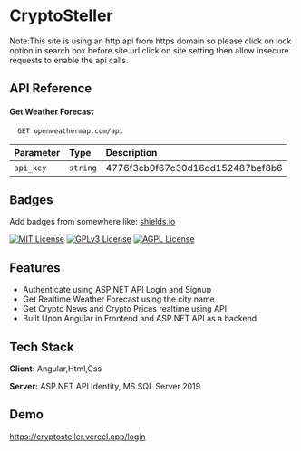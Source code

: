
# CryptoSteller

Note:This site is using an http api from https domain so please click on lock option in search box before site url click on site setting then allow insecure requests 
to enable the api calls.


## API Reference

#### Get Weather Forecast 

```http
  GET openweathermap.com/api
```

| Parameter | Type     | Description                |
| :-------- | :------- | :------------------------- |
| `api_key` | `string` |  4776f3cb0f67c30d16dd152487bef8b6|


## Badges

Add badges from somewhere like: [shields.io](https://shields.io/)

[![MIT License](https://img.shields.io/badge/License-MIT-green.svg)](https://choosealicense.com/licenses/mit/)
[![GPLv3 License](https://img.shields.io/badge/License-GPL%20v3-yellow.svg)](https://opensource.org/licenses/)
[![AGPL License](https://img.shields.io/badge/license-AGPL-blue.svg)](http://www.gnu.org/licenses/agpl-3.0)

## Features

- Authenticate using ASP.NET API Login and Signup
- Get Realtime Weather Forecast using the city name
- Get Crypto News and Crypto Prices realtime using API 
- Built Upon Angular in Frontend and ASP.NET API as a backend



## Tech Stack

**Client:** Angular,Html,Css

**Server:** ASP.NET API Identity, MS SQL Server 2019


## Demo

https://cryptosteller.vercel.app/login


